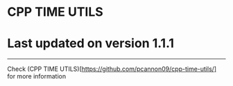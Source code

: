 # CPP TIME UTILS
# Last updated on version 1.1.1

---

Check (CPP TIME UTILS)[https://github.com/pcannon09/cpp-time-utils/] for more information

